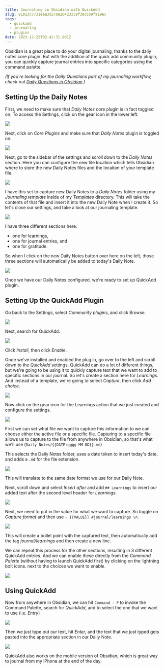 ```yaml
---
title: Journaling in Obsidian with QuickAdd
slug: 81013c7731eaa3d278a20423339f38c6b9fa19ec
tags:
  - quickadd
  - journaling
  - plugins
date: 2023-12-22T02:42:31.801Z
---
```


Obsidian is a great place to do your digital journaling, thanks to the daily notes core plugin. But with the addition of the quick add community plugin, you can quickly capture journal entries into specific categories using the command palette.

*(If you're looking for the Daily Questions part of my journaling workflow, check out [Daily Questions in Obsidian](/posts/c7fe4162f885bd4619edcb3bad74888d2c37e585).)*

## Setting Up the Daily Notes

First, we need to make sure that *Daily Notes* core plugin is in fact toggled on. To access the Settings, click on the gear icon in the lower left.

![](https://thesweetsetup.com/wp-content/uploads/2021/09/quickadd1.jpg)

Next, click on *Core Plugins* and make sure that *Daily Notes* plugin is toggled on.

![](https://thesweetsetup.com/wp-content/uploads/2021/09/quickadd2.jpg)

Next, go to the sidebar of the settings and scroll down to the *Daily Notes* section. Here you can configure the new file location which tells Obsidian where to store the new Daily Notes files and the location of your template file.

![](https://thesweetsetup.com/wp-content/uploads/2021/09/quickadd3.jpg)

I have this set to capture new Daily Notes to a *Daily Notes* folder using my *Journaling template* inside of my *Templates* directory. This will take the contents of that file and insert it into the new Daily Note when I create it. So let's close our settings, and take a look at our journaling template.

![](https://thesweetsetup.com/wp-content/uploads/2021/09/quickadd4.jpg)

I have three different sections here:

*   one for learnings,
*   one for journal entries, and
*   one for gratitude.

So when I click on the new Daily Notes button over here on the left, those three sections will automatically be added to today's Daily Note.

![](https://thesweetsetup.com/wp-content/uploads/2021/09/quickadd5.jpg)

Once we have our Daily Notes configured, we're ready to set up QuickAdd plugin.

## Setting Up the QuickAdd Plugin

Go back to the Settings, select *Community plugins*, and click Browse.

![](https://thesweetsetup.com/wp-content/uploads/2021/09/quickadd6.jpg)

Next, search for QuickAdd.

![](https://thesweetsetup.com/wp-content/uploads/2021/09/quickadd7.jpg)

Click *Install*, then click *Enable*.

Once we've installed and enabled the plug in, go over to the left and scroll down to the *QuickAdd* settings. QuickAdd can do a lot of different things, but we're going to be using it to quickly capture text that we want to add to specific sections in our journal. So let's create a section here for *Learnings*. And instead of a template, we're going to select *Capture*, then click *Add choice*.

![](https://thesweetsetup.com/wp-content/uploads/2021/09/quickadd8.jpg)

Now click on the gear icon for the Learnings action that we just created and configure the settings.

![](https://thesweetsetup.com/wp-content/uploads/2021/09/quickadd9.jpg)

First we can set what file we want to capture this information to we can choose either the active file or a specific file. Capturing to a specific file allows us to capture to the file from anywhere in Obsidian, so that's what we'll use (`Daily Notes/{{DATE:gggg-MM-DD}}.md`)

This selects the Daily Notes folder, uses a date token to insert today's date, and adds a `.md` for the file extension.

![](https://thesweetsetup.com/wp-content/uploads/2021/09/quickadd10.jpg)

This will translate to the same date format we use for our Daily Note.

Next, scroll down and select *Insert after* and add `## Learnings` to insert our added text after the second level header for *Learnings*.

![](https://thesweetsetup.com/wp-content/uploads/2021/09/quickadd11.jpg)

Next, we need to put in the value for what we want to capture. So toggle on *Capture format* and then use `- {{VALUE}} #journal/learnings \n`.

![](https://thesweetsetup.com/wp-content/uploads/2021/09/quickadd12.jpg)

This will create a bullet point with the captured text, then automatically add the tag *journal/learnings* and then create a new line.

We can repeat this process for the other sections, resulting in 3 different QuickAdd entries. And we can enable these directly from the *Command Palette* (without having to launch QuickAdd first) by clicking on the lightning bolt icons. next to the choices we want to enable.

![](https://thesweetsetup.com/wp-content/uploads/2021/09/quickadd13.jpg)

## Using QuickAdd

Now from anywhere in Obsidian, we can hit `Command - P` to invoke the Command Palette, search for *QuickAdd*, and to select the one that we want to use (i.e. *Entry*)

![](https://thesweetsetup.com/wp-content/uploads/2021/09/quickadd14.jpg)

Then we just type out our text, hit *Enter*, and the text that we just typed gets pasted into the appropriate section in our Daily Note.

![](https://thesweetsetup.com/wp-content/uploads/2021/09/quickadd15.jpg)

QuickAdd also works on the mobile version of Obsidian, which is great way to journal from my iPhone at the end of the day.
